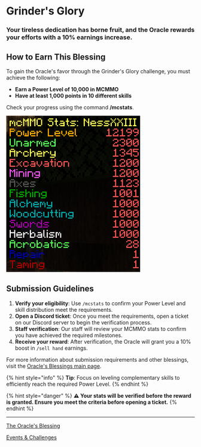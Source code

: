 # Grinder's Glory

### Your tireless dedication has borne fruit, and the Oracle rewards your efforts with a 10% earnings increase.

## How to Earn This Blessing

To gain the Oracle's favor through the Grinder's Glory challenge, you must achieve the following:

- **Earn a Power Level of 10,000 in MCMMO**
- **Have at least 1,000 points in 10 different skills**

Check your progress using the command **/mcstats**.

![MCMMO Stats](<../../.gitbook/assets/image (7).png>)

## Submission Guidelines

1. **Verify your eligibility**: Use `/mcstats` to confirm your Power Level and skill distribution meet the requirements.
2. **Open a Discord ticket**: Once you meet the requirements, open a ticket on our Discord server to begin the verification process.
3. **Staff verification**: Our staff will review your MCMMO stats to confirm you have achieved the required milestones.
4. **Receive your reward**: After verification, the Oracle will grant you a 10% boost in `/sell hand` earnings.

For more information about submission requirements and other blessings, visit the [Oracle's Blessings main page](./README.md).

{% hint style="info" %}
**Tip**: Focus on leveling complementary skills to efficiently reach the required Power Level.
{% endhint %}

{% hint style="danger" %}
**⚠️ Your stats will be verified before the reward is granted. Ensure you meet the criteria before opening a ticket.**
{% endhint %}

---

[The Oracle's Blessing](./README.md)

[Events & Challenges](../README.md)